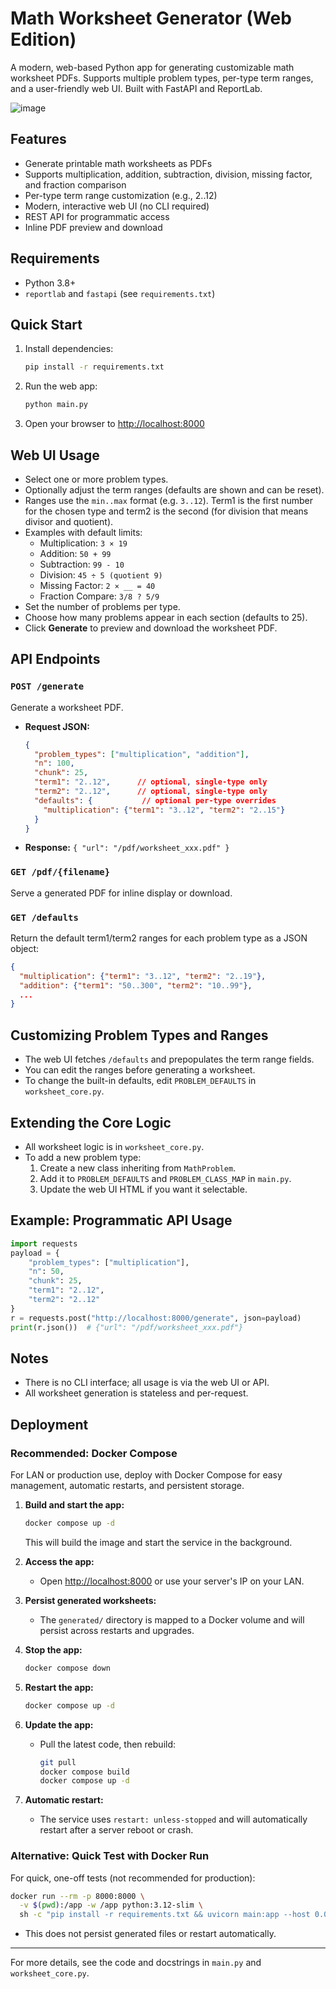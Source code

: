 # Math Worksheet Generator (Web Edition)

A modern, web-based Python app for generating customizable math worksheet PDFs. Supports multiple problem types, per-type term ranges, and a user-friendly web UI. Built with FastAPI and ReportLab.

![image](https://github.com/user-attachments/assets/c9c88a51-d33e-44d4-ada1-e24f7aaa23e6)


## Features
- Generate printable math worksheets as PDFs
- Supports multiplication, addition, subtraction, division, missing factor, and fraction comparison
- Per-type term range customization (e.g., 2..12)
- Modern, interactive web UI (no CLI required)
- REST API for programmatic access
- Inline PDF preview and download

## Requirements
- Python 3.8+
- `reportlab` and `fastapi` (see `requirements.txt`)

## Quick Start
1. Install dependencies:
   ```bash
   pip install -r requirements.txt
   ```
2. Run the web app:
   ```bash
   python main.py
   ```
3. Open your browser to [http://localhost:8000](http://localhost:8000)

## Web UI Usage
- Select one or more problem types.
- Optionally adjust the term ranges (defaults are shown and can be reset).
- Ranges use the `min..max` format (e.g. `3..12`).
  Term1 is the first number for the chosen type and term2 is the second
  (for division that means divisor and quotient).
- Examples with default limits:
  - Multiplication: `3 × 19`
  - Addition: `50 + 99`
  - Subtraction: `99 - 10`
  - Division: `45 ÷ 5 (quotient 9)`
  - Missing Factor: `2 × __ = 40`
  - Fraction Compare: `3/8 ? 5/9`
- Set the number of problems per type.
- Choose how many problems appear in each section (defaults to 25).
- Click **Generate** to preview and download the worksheet PDF.

## API Endpoints
### `POST /generate`
Generate a worksheet PDF.
- **Request JSON:**
  ```json
  {
    "problem_types": ["multiplication", "addition"],
    "n": 100,
    "chunk": 25,
    "term1": "2..12",      // optional, single-type only
    "term2": "2..12",      // optional, single-type only
    "defaults": {           // optional per-type overrides
      "multiplication": {"term1": "3..12", "term2": "2..15"}
    }
  }
  ```
- **Response:** `{ "url": "/pdf/worksheet_xxx.pdf" }`

### `GET /pdf/{filename}`
Serve a generated PDF for inline display or download.

### `GET /defaults`
Return the default term1/term2 ranges for each problem type as a JSON object:
```json
{
  "multiplication": {"term1": "3..12", "term2": "2..19"},
  "addition": {"term1": "50..300", "term2": "10..99"},
  ...
}
```

## Customizing Problem Types and Ranges
- The web UI fetches `/defaults` and prepopulates the term range fields.
- You can edit the ranges before generating a worksheet.
- To change the built-in defaults, edit `PROBLEM_DEFAULTS` in `worksheet_core.py`.

## Extending the Core Logic
- All worksheet logic is in `worksheet_core.py`.
- To add a new problem type:
  1. Create a new class inheriting from `MathProblem`.
  2. Add it to `PROBLEM_DEFAULTS` and `PROBLEM_CLASS_MAP` in `main.py`.
  3. Update the web UI HTML if you want it selectable.

## Example: Programmatic API Usage
```python
import requests
payload = {
    "problem_types": ["multiplication"],
    "n": 50,
    "chunk": 25,
    "term1": "2..12",
    "term2": "2..12"
}
r = requests.post("http://localhost:8000/generate", json=payload)
print(r.json())  # {"url": "/pdf/worksheet_xxx.pdf"}
```

## Notes
- There is no CLI interface; all usage is via the web UI or API.
- All worksheet generation is stateless and per-request.

## Deployment

### Recommended: Docker Compose

For LAN or production use, deploy with Docker Compose for easy management, automatic restarts, and persistent storage.

1. **Build and start the app:**
   ```bash
   docker compose up -d
   ```
   This will build the image and start the service in the background.

2. **Access the app:**
   - Open [http://localhost:8000](http://localhost:8000) or use your server's IP on your LAN.

3. **Persist generated worksheets:**
   - The `generated/` directory is mapped to a Docker volume and will persist across restarts and upgrades.

4. **Stop the app:**
   ```bash
   docker compose down
   ```

5. **Restart the app:**
   ```bash
   docker compose up -d
   ```

6. **Update the app:**
   - Pull the latest code, then rebuild:
     ```bash
     git pull
     docker compose build
     docker compose up -d
     ```

7. **Automatic restart:**
   - The service uses `restart: unless-stopped` and will automatically restart after a server reboot or crash.

### Alternative: Quick Test with Docker Run
For quick, one-off tests (not recommended for production):
```bash
docker run --rm -p 8000:8000 \
  -v $(pwd):/app -w /app python:3.12-slim \
  sh -c "pip install -r requirements.txt && uvicorn main:app --host 0.0.0.0"
```
- This does not persist generated files or restart automatically.

---

For more details, see the code and docstrings in `main.py` and `worksheet_core.py`.
